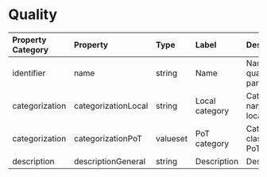 # Quality

Property Category | Property | Type | Label | Description |
| :--- | :--- | :--- | :--- | :--- |
identifier | name | string | Name | Name of the quality parameter.
categorization | categorizationLocal | string | Local category | Categorisation name given locally.
categorization | categorizationPoT | valueset | PoT category | Categorization class name in PoT standard.
description | descriptionGeneral | string | Description | Description.